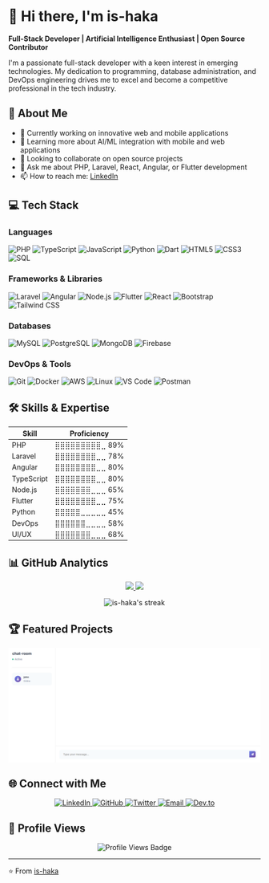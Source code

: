 # 👋 Hi there, I'm is-haka

**Full-Stack Developer | Artificial Intelligence Enthusiast | Open Source Contributor**

I'm a passionate full-stack developer with a keen interest in emerging technologies. My dedication to programming, database administration, and DevOps engineering drives me to excel and become a competitive professional in the tech industry.

## 🚀 About Me

- 💼 Currently working on innovative web and mobile applications
- 🌱 Learning more about AI/ML integration with mobile and web applications
- 👯 Looking to collaborate on open source projects
- 💬 Ask me about PHP, Laravel, React, Angular, or Flutter development
- 📫 How to reach me: [LinkedIn](https://www.linkedin.com/in/is-haka/)

## 💻 Tech Stack

### Languages
![PHP](https://img.shields.io/badge/-PHP-777BB4?style=flat-square&logo=php&logoColor=white)
![TypeScript](https://img.shields.io/badge/-TypeScript-3178C6?style=flat-square&logo=typescript&logoColor=white)
![JavaScript](https://img.shields.io/badge/-JavaScript-F7DF1E?style=flat-square&logo=javascript&logoColor=black)
![Python](https://img.shields.io/badge/-Python-3776AB?style=flat-square&logo=python&logoColor=white)
![Dart](https://img.shields.io/badge/-Dart-0175C2?style=flat-square&logo=dart&logoColor=white)
![HTML5](https://img.shields.io/badge/-HTML5-E34F26?style=flat-square&logo=html5&logoColor=white)
![CSS3](https://img.shields.io/badge/-CSS3-1572B6?style=flat-square&logo=css3&logoColor=white)
![SQL](https://img.shields.io/badge/-SQL-4479A1?style=flat-square&logo=mysql&logoColor=white)

### Frameworks & Libraries
![Laravel](https://img.shields.io/badge/-Laravel-FF2D20?style=flat-square&logo=laravel&logoColor=white)
![Angular](https://img.shields.io/badge/-Angular-DD0031?style=flat-square&logo=angular&logoColor=white)
![Node.js](https://img.shields.io/badge/-Node.js-339933?style=flat-square&logo=node.js&logoColor=white)
![Flutter](https://img.shields.io/badge/-Flutter-02569B?style=flat-square&logo=flutter&logoColor=white)
![React](https://img.shields.io/badge/-React-61DAFB?style=flat-square&logo=react&logoColor=black)
![Bootstrap](https://img.shields.io/badge/-Bootstrap-7952B3?style=flat-square&logo=bootstrap&logoColor=white)
![Tailwind CSS](https://img.shields.io/badge/-Tailwind_CSS-38B2AC?style=flat-square&logo=tailwind-css&logoColor=white)

### Databases
![MySQL](https://img.shields.io/badge/-MySQL-4479A1?style=flat-square&logo=mysql&logoColor=white)
![PostgreSQL](https://img.shields.io/badge/-PostgreSQL-336791?style=flat-square&logo=postgresql&logoColor=white)
![MongoDB](https://img.shields.io/badge/-MongoDB-47A248?style=flat-square&logo=mongodb&logoColor=white)
![Firebase](https://img.shields.io/badge/-Firebase-FFCA28?style=flat-square&logo=firebase&logoColor=black)

### DevOps & Tools
![Git](https://img.shields.io/badge/-Git-F05032?style=flat-square&logo=git&logoColor=white)
![Docker](https://img.shields.io/badge/-Docker-2496ED?style=flat-square&logo=docker&logoColor=white)
![AWS](https://img.shields.io/badge/-AWS-232F3E?style=flat-square&logo=amazon-aws&logoColor=white)
![Linux](https://img.shields.io/badge/-Linux-FCC624?style=flat-square&logo=linux&logoColor=black)
![VS Code](https://img.shields.io/badge/-VS_Code-007ACC?style=flat-square&logo=visual-studio-code&logoColor=white)
![Postman](https://img.shields.io/badge/-Postman-FF6C37?style=flat-square&logo=postman&logoColor=white)

## 🛠️ Skills & Expertise

| Skill | Proficiency |
|-------|-------------|
| PHP | ⣿⣿⣿⣿⣿⣿⣿⣿⣿⣀ 89% |
| Laravel | ⣿⣿⣿⣿⣿⣿⣿⣿⣀⣀ 78% |
| Angular | ⣿⣿⣿⣿⣿⣿⣿⣿⣀⣀ 80% |
| TypeScript | ⣿⣿⣿⣿⣿⣿⣿⣿⣀⣀ 80% |
| Node.js | ⣿⣿⣿⣿⣿⣿⣿⣀⣀⣀ 65% |
| Flutter | ⣿⣿⣿⣿⣿⣿⣿⣿⣀⣀ 75% |
| Python | ⣿⣿⣿⣿⣿⣀⣀⣀⣀⣀ 45% |
| DevOps | ⣿⣿⣿⣿⣿⣿⣀⣀⣀⣀ 58% |
| UI/UX | ⣿⣿⣿⣿⣿⣿⣿⣀⣀⣀ 68% |

## 📊 GitHub Analytics

<p align="center">
  <a href="https://github.com/is-haka">
    <img height="180em" src="https://github-readme-stats.vercel.app/api?username=is-haka&show_icons=true&theme=radical&include_all_commits=true&count_private=true&cache_seconds=1800"/>
    <img height="180em" src="https://github-readme-stats.vercel.app/api/top-langs/?username=is-haka&layout=compact&langs_count=8&theme=radical&cache_seconds=1800"/>
  </a>
</p>

<p align="center">
  <img src="https://github-readme-streak-stats.herokuapp.com/?user=is-haka&theme=radical" alt="is-haka's streak"/>
</p>

## 🏆 Featured Projects

<a href="https://github.com/Is-haka/django_chat">
  <img align="center" src="https://github.com/Is-haka/django_chat/raw/main/screenshots/chatroom.png" />
</a>

## 🌐 Connect with Me

<p align="center">
  <a href="https://www.linkedin.com/in/is-haka/">
    <img src="https://img.shields.io/badge/-LinkedIn-0077B5?style=for-the-badge&logo=linkedin&logoColor=white" alt="LinkedIn"/>
  </a>
  <a href="https://github.com/is-haka">
    <img src="https://img.shields.io/badge/-GitHub-181717?style=for-the-badge&logo=github&logoColor=white" alt="GitHub"/>
  </a>
  <a href="https://twitter.com/yourusername">
    <img src="https://img.shields.io/badge/-Twitter-1DA1F2?style=for-the-badge&logo=twitter&logoColor=white" alt="Twitter"/>
  </a>
  <a href="mailto:your.email@example.com">
    <img src="https://img.shields.io/badge/-Email-D14836?style=for-the-badge&logo=gmail&logoColor=white" alt="Email"/>
  </a>
  <a href="https://dev.to/yourusername">
    <img src="https://img.shields.io/badge/-Dev.to-0A0A0A?style=for-the-badge&logo=dev.to&logoColor=white" alt="Dev.to"/>
  </a>
</p>

## 📌 Profile Views

<p align="center">
  <img src="https://komarev.com/ghpvc/?username=is-haka&label=Profile%20Views&color=blueviolet&style=flat" alt="Profile Views Badge"/>
</p>

---

⭐️ From [is-haka](https://github.com/is-haka)
